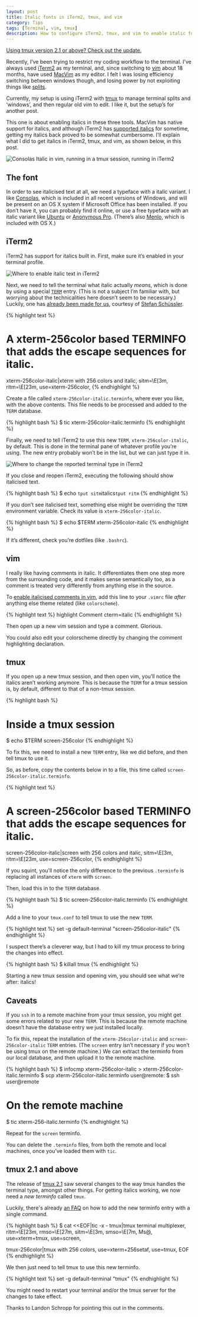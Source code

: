```yaml
---
layout: post
title: Italic fonts in iTerm2, tmux, and vim
category: Tips
tags: [Terminal, vim, tmux]
description: How to configure iTerm2, tmux, and vim to enable italic fonts.
---
```


<div class="alert">
  <a href="{% post_url /tips/2014-05-06-italics-in-iterm2-vim-tmux %}#tmux-21-and-above">
    Using tmux version 2.1 or above? Check out the update.
  </a>
</div>

Recently, I’ve been trying to restrict my coding workflow to the terminal.
I’ve always used [iTerm2][1] as my terminal, and, since switching to [vim][2] about 18 months, have used [MacVim][3] as my editor.
I felt I was losing efficiency switching between windows though, and losing power by not exploiting things like [splits][4].

Currently, my setup is using iTerm2 with [tmux][5] to manage terminal splits and ‘windows’, and then regular old vim to edit.
I like it, but the setup’s for another post.

This one is about enabling italics in these three tools.
MacVim has native support for italics, and although iTerm2 has [supported italics][6] for sometime, getting my italics back proved to be somewhat cumbersome.
I’ll explain what I did to get italics in iTerm2, tmux, and vim, as shown below, in this post.

![Consolas Italic in vim, running in a tmux session, running in iTerm2](/assets/img/italics-in-iterm2-vim-tmux/italic-showcase.png)

[1]: http://www.iterm2.com/
[2]: http://www.vim.org/
[3]: https://code.google.com/p/macvim/
[4]: http://robots.thoughtbot.com/vim-splits-move-faster-and-more-naturally
[5]: http://tmux.sourceforge.net/
[6]: https://code.google.com/p/iterm2/issues/detail?id=391

The font
--------

In order to see italicised text at all, we need a typeface with a italic variant.
I like [Consolas](https://en.wikipedia.org/wiki/Consolas), which is included in all recent versions of Windows, and will be present on an OS X system if Microsoft Office has been installed.
If you don’t have it, you can probably find it online, or use a free typeface with an italic variant like [Ubuntu](http://font.ubuntu.com/) or [Anonymous Pro](http://www.marksimonson.com/fonts/view/anonymous-pro). (There’s also <a href="https://en.wikipedia.org/wiki/Menlo_(typeface)">Menlo</a>, which is included with OS X.)

iTerm2
------

iTerm2 has support for italics built in.
First, make sure it’s enabled in your terminal profile.

![Where to enable italic text in iTerm2](/assets/img/italics-in-iterm2-vim-tmux/iterm2-italic-text-setting.jpg)

Next, we need to tell the terminal what italic actually *means*, which is done by using a special [`TERM`][7] entry.
(This is not a subject I’m familiar with, but worrying about the technicalities here doesn’t seem to be necessary.)
Luckily, one has [already been made for us][8], courtesy of [Stefan Schüssler][9].

{% highlight text %}
# A xterm-256color based TERMINFO that adds the escape sequences for italic.
xterm-256color-italic|xterm with 256 colors and italic,
  sitm=\E[3m, ritm=\E[23m,
  use=xterm-256color,
{% endhighlight %}

Create a file called `xterm-256color-italic.terminfo`, where ever you like, with the above contents.
This file needs to be processed and added to the `TERM` database.

{% highlight bash %}
$ tic xterm-256color-italic.terminfo
{% endhighlight %}

Finally, we need to tell iTerm2 to use this new `TERM`, `xterm-256color-italic`, by default.
This is done in the terminal pane of whatever profile you’re using.
The new entry probably won’t be in the list, but we can just type it in.

![Where to change the reported terminal type in iTerm2](/assets/img/italics-in-iterm2-vim-tmux/iterm2-report-terminal-type.jpg)

If you close and reopen iTerm2, executing the following should show italicised text.

{% highlight bash %}
$ echo `tput sitm`italics`tput ritm`
{% endhighlight %}

If you don’t see italicised text, something else might be overriding the `TERM` environment variable.
Check its value is `xterm-256color-italic`.

{% highlight bash %}
$ echo $TERM
xterm-256color-italic
{% endhighlight %}

If it’s different, check you’re dotfiles (like `.bashrc`).

[7]: http://linux.about.com/od/ttl_howto/a/hwtttl16t06.htm
[8]: https://gist.github.com/sos4nt/3187620
[9]: https://github.com/sos4nt

vim
---

I really like having comments in italic.
It differentiates them one step more from the surrounding code, and it makes sense semantically too, as a comment is treated very differently from anything else in the source.

To [enable italicised comments in vim][10], add this line to your `.vimrc` file *after* anything else theme related (like `colorscheme`).

{% highlight text %}
highlight Comment cterm=italic
{% endhighlight %}

Then open up a new vim session and type a comment. Glorious.

You could also edit your colorscheme directly by changing the comment highlighting declaration.

[10]: https://stackoverflow.com/questions/3494435

tmux
----

If you open up a new tmux session, and then open vim, you’ll notice the italics aren’t working anymore.
This is because the `TERM` for a tmux session is, by default, different to that of a non-tmux session.


{% highlight bash %}
# Inside a tmux session
$ echo $TERM
screen-256color
{% endhighlight %}

To fix this, we need to install a new `TERM` entry, like we did before, and then tell tmux to use it.

So, as before, copy the contents below in to a file, this time called `screen-256color-italic.terminfo`.

{% highlight text %}
# A screen-256color based TERMINFO that adds the escape sequences for italic.
screen-256color-italic|screen with 256 colors and italic,
  sitm=\E[3m, ritm=\E[23m,
  use=screen-256color,
{% endhighlight %}

If you squint, you’ll notice the only difference to the previous `.terminfo` is replacing all instances of `xterm` with `screen`.

Then, load this in to the `TERM` database.

{% highlight bash %}
$ tic screen-256color-italic.terminfo
{% endhighlight %}

Add a line to your `tmux.conf` to tell tmux to use the new `TERM`.

{% highlight text %}
set -g default-terminal "screen-256color-italic"
{% endhighlight %}

I suspect there’s a cleverer way, but I had to kill my tmux process to bring the changes into effect.

{% highlight bash %}
$ killall tmux
{% endhighlight %}

Starting a new tmux session and opening vim, you should see what we’re after: italics!

Caveats
-------

If you `ssh` in to a remote machine from your tmux session, you might get some errors related to your new `TERM`.
This is because the remote machine doesn’t have the database entry we just installed locally.

To fix this, repeat the installation of the `xterm-256color-italic` and `screen-256color-italic` `TERM` entries.
(The `screen` entry isn’t necessary if you won’t be using tmux on the remote machine.)
We can extract the terminfo from our local database, and then upload it to the remote machine.

{% highlight bash %}
$ infocmp xterm-256color-italic > xterm-256color-italic.terminfo
$ scp xterm-256color-italic.terminfo user@remote:
$ ssh user@remote
# On the remote machine
$ tic xterm-256-italic.terminfo
{% endhighlight %}

Repeat for the `screen` terminfo.

You can delete the `.terminfo` files, from both the remote and local machines, once you’ve loaded them with `tic`.

tmux 2.1 and above
------------------

The release of [tmux 2.1][tmux21] saw several changes to the way tmux handles 
the terminal type, amongst other things. For getting italics working, we now 
need a *new terminfo* called `tmux`.

Luckily, there's already [an FAQ][tmux21-faq] on how to add the new terminfo entry with a single command.

{% highlight bash %}
$ cat <<EOF|tic -x -
tmux|tmux terminal multiplexer,
  ritm=\E[23m, rmso=\E[27m, sitm=\E[3m, smso=\E[7m, Ms@,
  use=xterm+tmux, use=screen,

tmux-256color|tmux with 256 colors,
  use=xterm+256setaf, use=tmux,
EOF
{% endhighlight %}

We then just need to tell tmux to use this new terminfo.

{% highlight text %}
set -g default-terminal "tmux"
{% endhighlight %}

You might need to restart your terminal and/or the tmux server for the changes 
to take effect.

Thanks to Landon Schropp for pointing this out in the comments.

[tmux21]: https://github.com/tmux/tmux/releases/tag/2.1
[tmux21-faq]: https://github.com/tmux/tmux/blob/2.1/FAQ#L355-L383
[tmux21-comment]: https://alexpearce.me/2014/05/italics-in-iterm2-vim-tmux/#comment-2629095475
